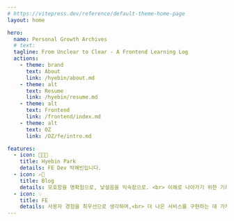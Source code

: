 ```yaml
---
# https://vitepress.dev/reference/default-theme-home-page
layout: home

hero:
  name: Personal Growth Archives
  # text:
  tagline: From Unclear to Clear - A Frontend Learning Log
  actions:
    - theme: brand
      text: About
      link: /hyebin/about.md
    - theme: alt
      text: Resume
      link: /hyebin/resume.md
    - theme: alt
      text: Frontend
      link: /frontend/index.md
    - theme: alt
      text: OZ
      link: /OZ/fe/intro.md

features:
  - icon: 👩🏻‍💻
    title: Hyebin Park
    details: FE Dev 박혜빈입니다.
  - icon: ✍🏼
    title: Blog
    details: 모호함을 명확함으로, 낯설음을 익숙함으로. <br> 이해로 나아가기 위한 기록
  - icon: 💡
    title: FE
    details: 사용자 경험을 최우선으로 생각하며,<br> 더 나은 서비스를 구현하는 데 가치를 둡니다.
---
```

